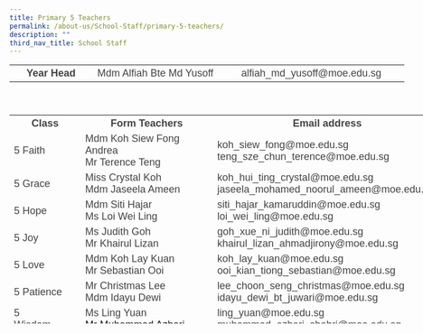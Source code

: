 ```yaml
---
title: Primary 5 Teachers
permalink: /about-us/School-Staff/primary-5-teachers/
description: ""
third_nav_title: School Staff
---
```

<table class="iveo_table ives_tab_simple ive_eobj_center" style="width: 699px; height: 73px;">

<tbody>

<tr>

<th style="width: 146px;"><font size="4" face="arial, sans-serif" color="#444444">Year Head</font></th>

<th style="width: 229px;"><span style="font-weight: normal;"><font size="4" face="arial, sans-serif" color="#444444">Mdm Alfiah Bte Md Yusoff</font></span></th>

<th style="width: 325px;"><font size="4" face="arial, sans-serif" color="#444444"><span style="font-weight: normal;">alfiah_md_yusoff@moe.edu.sg</span></font></th>

</tr>

</tbody>

</table>

<font face="arial, sans-serif" size="4">  
<span lang="EN-SG" style="line-height: 107%;"></span>  
</font>

<table class="ive_eobj_center iveo_table ives_tab_simple" style="width: 797.312px; height: 370px;">

<tbody>

<tr>

<th style="width: 100px;"><font size="4" face="arial, sans-serif" color="#444444">Class</font></th>

<th style="width: 304px;"><font size="4" face="arial, sans-serif" color="#444444">Form Teachers</font></th>

<th style="width: 393px;"><font size="4" face="arial, sans-serif" color="#444444">Email address</font></th>

</tr>

<tr>

<td><font size="4" face="arial, sans-serif" color="#444444">5 Faith</font></td>

<td><font face="arial, sans-serif" size="4" color="#444444">Mdm Koh Siew Fong Andrea  
<span lang="EN-SG" style="line-height: 19.26px; line-height: 19.26px;"></span><span lang="EN-SG" class="" style=""></span><br>Mr Terence Teng<span lang="EN-SG" class="" style="">  
</span></font></td>

<td><font face="arial, sans-serif" size="4" color="#444444">koh_siew_fong@moe.edu.sg  
teng_sze_chun_terence@moe.edu.sg<span lang="EN-SG" style="line-height: 107%;"></span><span lang="EN-SG" style="line-height: 107%;"></span>  
</font></td>

</tr>

<tr>

<td><font size="4" face="arial, sans-serif" color="#444444">5 Grace</font></td>

<td><font face="arial, sans-serif" size="4" color="#444444">Miss Crystal Koh  
<br>Mdm Jaseela Ameen  
</font></td>

<td><font face="arial, sans-serif" size="4" color="#444444">koh_hui_ting_crystal@moe.edu.sg  
jaseela_mohamed_noorul_ameen@moe.edu.sg<span lang="EN-SG" style="line-height: 107%;"></span>  
</font></td>

</tr>

<tr>

<td><font size="4" face="arial, sans-serif" color="#444444">5 Hope</font></td>

<td><font face="arial, sans-serif" size="4" color="#444444">Mdm Siti Hajar  
<br>Ms Loi Wei Ling<span lang="EN-SG" class=""></span></font></td>

<td><font face="arial, sans-serif" size="4" color="#444444">siti_hajar_kamaruddin@moe.edu.sg  
loi_wei_ling@moe.edu.sg</font></td>

</tr>

<tr>

<td><font size="4" face="arial, sans-serif" color="#444444">5 Joy</font></td>

<td><font face="arial, sans-serif" size="4" color="#444444">Ms Judith Goh  
<bR>Mr Khairul Lizan</font></td>

<td><font color="#444444"><font face="arial, sans-serif" size="4">goh_xue_ni_judith@moe.edu.sg</font><font size="4" face="arial, sans-serif">  
khairul_lizan_ahmadjirony@moe.edu.sg  
</font></font></td>

</tr>

<tr>

<td><font size="4" face="arial, sans-serif" color="#444444">5 Love</font></td>

<td><font face="arial, sans-serif" size="4" color="#444444"><span lang="EN-SG" style="line-height: 107%;"></span><span lang="EN-SG" class=""></span><span lang="EN-SG" class=""><span lang="EN-SG" class="">Mdm Koh Lay Kuan  
<br>Mr Sebastian Ooi  
</span></span></font></td>

<td><font size="4" face="arial, sans-serif" color="#444444"><span lang="EN-SG" style="line-height: 107%;"></span>koh_lay_kuan@moe.edu.sg  
ooi_kian_tiong_sebastian@moe.edu.sg  
</font></td>

</tr>

<tr>

<td><font size="4" face="arial, sans-serif" color="#444444">5 Patience</font></td>

<td><font face="arial, sans-serif" size="4" color="#444444"><span lang="EN-SG" style="line-height: 107%;"></span><span lang="EN-SG" class="">Mr Christmas Lee</span><span lang="EN-SG" class="">  
</span><br>Mdm Idayu Dewi</font></td>

<td><font size="4" face="arial, sans-serif" color="#444444">lee_choon_seng_christmas@moe.edu.sg  
idayu_dewi_bt_juwari@moe.edu.sg  
</font></td>

</tr>

<tr>

<td><font size="4" face="arial, sans-serif" color="#444444">5 Wisdom&nbsp;&nbsp;&nbsp;&nbsp;&nbsp;&nbsp;&nbsp;&nbsp;&nbsp;<font></td>

<td><font face="arial, sans-serif" size="4" color="#444444">Ms Ling Yuan  
</font><font face="arial, sans-serif" size="4"><br>Mr Muhammad Azhari</font></td>

<td><font face="arial, sans-serif" size="4" color="#444444">ling_yuan@moe.edu.sg  
muhammad_azhari_shahri@moe.edu.sg  
</font></td>

<td></td>

<td>  
</td>

</tr>

</tbody>

</table>